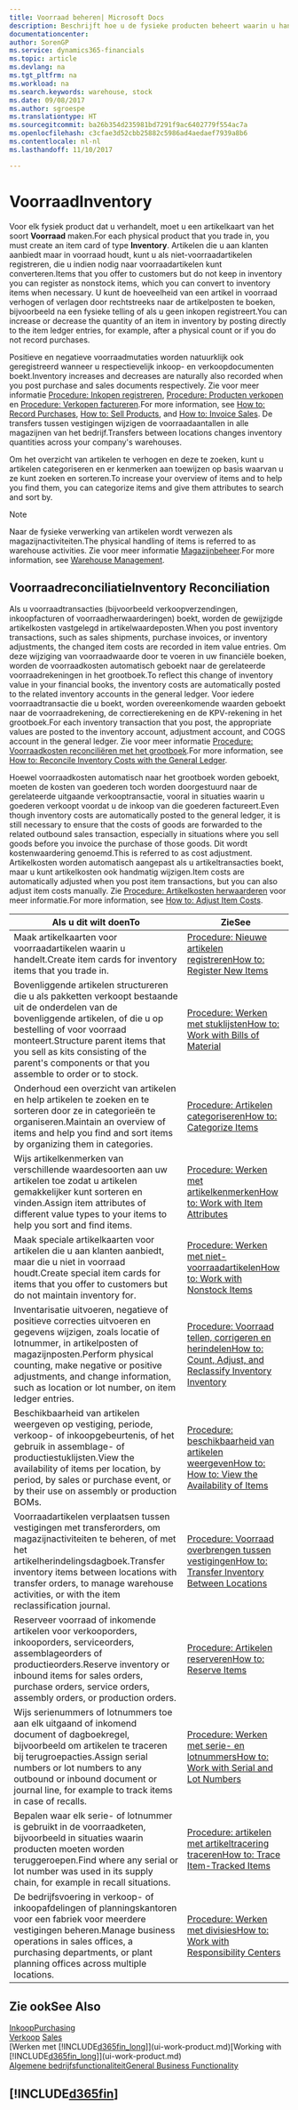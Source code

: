 ```yaml
---
title: Voorraad beheren| Microsoft Docs
description: Beschrijft hoe u de fysieke producten beheert waarin u handelt, bijvoorbeeld de voorraad in uw magazijn.
documentationcenter: 
author: SorenGP
ms.service: dynamics365-financials
ms.topic: article
ms.devlang: na
ms.tgt_pltfrm: na
ms.workload: na
ms.search.keywords: warehouse, stock
ms.date: 09/08/2017
ms.author: sgroespe
ms.translationtype: HT
ms.sourcegitcommit: ba26b354d235981bd7291f9ac6402779f554ac7a
ms.openlocfilehash: c3cfae3d52cbb25882c5986ad4aedaef7939a8b6
ms.contentlocale: nl-nl
ms.lasthandoff: 11/10/2017

---
```


# <a name="inventory"></a><span data-ttu-id="61358-103">Voorraad</span><span class="sxs-lookup"><span data-stu-id="61358-103">Inventory</span></span>
<span data-ttu-id="61358-104">Voor elk fysiek product dat u verhandelt, moet u een artikelkaart van het soort **Voorraad** maken.</span><span class="sxs-lookup"><span data-stu-id="61358-104">For each physical product that you trade in, you must create an item card of type **Inventory**.</span></span> <span data-ttu-id="61358-105">Artikelen die u aan klanten aanbiedt maar in voorraad houdt, kunt u als niet-voorraadartikelen registreren, die u indien nodig naar voorraadartikelen kunt converteren.</span><span class="sxs-lookup"><span data-stu-id="61358-105">Items that you offer to customers but do not keep in inventory you can register as nonstock items, which you can convert to inventory items when necessary.</span></span> <span data-ttu-id="61358-106">U kunt de hoeveelheid van een artikel in voorraad verhogen of verlagen door rechtstreeks naar de artikelposten te boeken, bijvoorbeeld na een fysieke telling of als u geen inkopen registreert.</span><span class="sxs-lookup"><span data-stu-id="61358-106">You can increase or decrease the quantity of an item in inventory by posting directly to the item ledger entries, for example, after a physical count or if you do not record purchases.</span></span>

<span data-ttu-id="61358-107">Positieve en negatieve voorraadmutaties worden natuurklijk ook geregistreerd wanneer u respectievelijk inkoop- en verkoopdocumenten boekt.</span><span class="sxs-lookup"><span data-stu-id="61358-107">Inventory increases and decreases are naturally also recorded when you post purchase and sales documents respectively.</span></span> <span data-ttu-id="61358-108">Zie voor meer informatie [Procedure: Inkopen registreren](purchasing-how-record-purchases.md), [Procedure: Producten verkopen](sales-how-sell-products.md) en [Procedure: Verkopen factureren](sales-how-invoice-sales.md).</span><span class="sxs-lookup"><span data-stu-id="61358-108">For more information, see [How to: Record Purchases](purchasing-how-record-purchases.md), [How to: Sell Products](sales-how-sell-products.md), and [How to: Invoice Sales](sales-how-invoice-sales.md).</span></span> <span data-ttu-id="61358-109">De transfers tussen vestigingen wijzigen de voorraadaantallen in alle magazijnen van het bedrijf.</span><span class="sxs-lookup"><span data-stu-id="61358-109">Transfers between locations changes inventory quantities across your company's warehouses.</span></span>   

<span data-ttu-id="61358-110">Om het overzicht van artikelen te verhogen en deze te zoeken, kunt u artikelen categoriseren en er kenmerken aan toewijzen op basis waarvan u ze kunt zoeken en sorteren.</span><span class="sxs-lookup"><span data-stu-id="61358-110">To increase your overview of items and to help you find them, you can categorize items and give them attributes to search and sort by.</span></span>

> [!NOTE]
> <span data-ttu-id="61358-111">Naar de fysieke verwerking van artikelen wordt verwezen als magazijnactiviteiten.</span><span class="sxs-lookup"><span data-stu-id="61358-111">The physical handling of items is referred to as warehouse activities.</span></span> <span data-ttu-id="61358-112">Zie voor meer informatie [Magazijnbeheer](warehouse-manage-warehouse.md).</span><span class="sxs-lookup"><span data-stu-id="61358-112">For more information, see [Warehouse Management](warehouse-manage-warehouse.md).</span></span>

## <a name="inventory-reconciliation"></a><span data-ttu-id="61358-113">Voorraadreconciliatie</span><span class="sxs-lookup"><span data-stu-id="61358-113">Inventory Reconciliation</span></span>
<span data-ttu-id="61358-114">Als u voorraadtransacties (bijvoorbeeld verkoopverzendingen, inkoopfacturen of voorraadherwaarderingen) boekt, worden de gewijzigde artikelkosten vastgelegd in artikelwaardeposten.</span><span class="sxs-lookup"><span data-stu-id="61358-114">When you post inventory transactions, such as sales shipments, purchase invoices, or inventory adjustments, the changed item costs are recorded in item value entries.</span></span> <span data-ttu-id="61358-115">Om deze wijziging van voorraadwaarde door te voeren in uw financiële boeken, worden de voorraadkosten automatisch geboekt naar de gerelateerde voorraadrekeningen in het grootboek.</span><span class="sxs-lookup"><span data-stu-id="61358-115">To reflect this change of inventory value in your financial books, the inventory costs are automatically posted to the related inventory accounts in the general ledger.</span></span> <span data-ttu-id="61358-116">Voor iedere voorraadtransactie die u boekt, worden overeenkomende waarden geboekt naar de voorraadrekening, de correctierekening en de KPV-rekening in het grootboek.</span><span class="sxs-lookup"><span data-stu-id="61358-116">For each inventory transaction that you post, the appropriate values are posted to the inventory account, adjustment account, and COGS account in the general ledger.</span></span> <span data-ttu-id="61358-117">Zie voor meer informatie [Procedure: Voorraadkosten reconciliëren met het grootboek](finance-how-to-post-inventory-costs-to-the-general-ledger.md).</span><span class="sxs-lookup"><span data-stu-id="61358-117">For more information, see [How to: Reconcile Inventory Costs with the General Ledger](finance-how-to-post-inventory-costs-to-the-general-ledger.md).</span></span>

<span data-ttu-id="61358-118">Hoewel voorraadkosten automatisch naar het grootboek worden geboekt, moeten de kosten van goederen toch worden doorgestuurd naar de gerelateerde uitgaande verkooptransactie, vooral in situaties waarin u goederen verkoopt voordat u de inkoop van die goederen factureert.</span><span class="sxs-lookup"><span data-stu-id="61358-118">Even though inventory costs are automatically posted to the general ledger, it is still necessary to ensure that the costs of goods are forwarded to the related outbound sales transaction, especially in situations where you sell goods before you invoice the purchase of those goods.</span></span> <span data-ttu-id="61358-119">Dit wordt kostenwaardering genoemd.</span><span class="sxs-lookup"><span data-stu-id="61358-119">This is referred to as cost adjustment.</span></span> <span data-ttu-id="61358-120">Artikelkosten worden automatisch aangepast als u artikeltransacties boekt, maar u kunt artikelkosten ook handmatig wijzigen.</span><span class="sxs-lookup"><span data-stu-id="61358-120">Item costs are automatically adjusted when you post item transactions, but you can also adjust item costs manually.</span></span> <span data-ttu-id="61358-121">Zie [Procedure: Artikelkosten herwaarderen](inventory-how-adjust-item-costs.md) voor meer informatie.</span><span class="sxs-lookup"><span data-stu-id="61358-121">For more information, see [How to: Adjust Item Costs](inventory-how-adjust-item-costs.md).</span></span>

|<span data-ttu-id="61358-122">Als u dit wilt doen</span><span class="sxs-lookup"><span data-stu-id="61358-122">To</span></span> |<span data-ttu-id="61358-123">Zie</span><span class="sxs-lookup"><span data-stu-id="61358-123">See</span></span> |
|---|----|
|<span data-ttu-id="61358-124">Maak artikelkaarten voor voorraadartikelen waarin u handelt.</span><span class="sxs-lookup"><span data-stu-id="61358-124">Create item cards for inventory items that you trade in.</span></span>|[<span data-ttu-id="61358-125">Procedure: Nieuwe artikelen registreren</span><span class="sxs-lookup"><span data-stu-id="61358-125">How to: Register New Items</span></span>](inventory-how-register-new-items.md)|
|<span data-ttu-id="61358-126">Bovenliggende artikelen structureren die u als pakketten verkoopt bestaande uit de onderdelen van de bovenliggende artikelen, of die u op bestelling of voor voorraad monteert.</span><span class="sxs-lookup"><span data-stu-id="61358-126">Structure parent items that you sell as kits consisting of the parent's components or that you assemble to order or to stock.</span></span>|[<span data-ttu-id="61358-127">Procedure: Werken met stuklijsten</span><span class="sxs-lookup"><span data-stu-id="61358-127">How to: Work with Bills of Material</span></span>](inventory-how-work-BOMs.md)|
|<span data-ttu-id="61358-128">Onderhoud een overzicht van artikelen en help artikelen te zoeken en te sorteren door ze in categorieën te organiseren.</span><span class="sxs-lookup"><span data-stu-id="61358-128">Maintain an overview of items and help you find and sort items by organizing them in categories.</span></span>|[<span data-ttu-id="61358-129">Procedure: Artikelen categoriseren</span><span class="sxs-lookup"><span data-stu-id="61358-129">How to: Categorize Items</span></span>](inventory-how-categorize-items.md)|
|<span data-ttu-id="61358-130">Wijs artikelkenmerken van verschillende waardesoorten aan uw artikelen toe zodat u artikelen gemakkelijker kunt sorteren en vinden.</span><span class="sxs-lookup"><span data-stu-id="61358-130">Assign item attributes of different value types to your items to help you sort and find items.</span></span>|[<span data-ttu-id="61358-131">Procedure: Werken met artikelkenmerken</span><span class="sxs-lookup"><span data-stu-id="61358-131">How to: Work with Item Attributes</span></span>](inventory-how-work-item-attributes.md)|
|<span data-ttu-id="61358-132">Maak speciale artikelkaarten voor artikelen die u aan klanten aanbiedt, maar die u niet in voorraad houdt.</span><span class="sxs-lookup"><span data-stu-id="61358-132">Create special item cards for items that you offer to customers but do not maintain inventory for.</span></span>|[<span data-ttu-id="61358-133">Procedure: Werken met niet-voorraadartikelen</span><span class="sxs-lookup"><span data-stu-id="61358-133">How to: Work with Nonstock Items</span></span>](inventory-how-work-nonstock-items.md)|
|<span data-ttu-id="61358-134">Inventarisatie uitvoeren, negatieve of positieve correcties uitvoeren en gegevens wijzigen, zoals locatie of lotnummer, in artikelposten of magazijnposten.</span><span class="sxs-lookup"><span data-stu-id="61358-134">Perform physical counting, make negative or positive adjustments, and change information, such as location or lot number, on item ledger entries.</span></span>|[<span data-ttu-id="61358-135">Procedure: Voorraad tellen, corrigeren en herindelen</span><span class="sxs-lookup"><span data-stu-id="61358-135">How to: Count, Adjust, and Reclassify Inventory Inventory</span></span>](inventory-how-count-adjust-reclassify.md)|
|<span data-ttu-id="61358-136">Beschikbaarheid van artikelen weergeven op vestiging, periode, verkoop- of inkoopgebeurtenis, of het gebruik in assemblage- of productiestuklijsten.</span><span class="sxs-lookup"><span data-stu-id="61358-136">View the availability of items per location, by period, by sales or purchase event, or by their use on assembly or production BOMs.</span></span>|[<span data-ttu-id="61358-137">Procedure: beschikbaarheid van artikelen weergeven</span><span class="sxs-lookup"><span data-stu-id="61358-137">How to: How to: View the Availability of Items</span></span>](inventory-how-availability-overview.md)|
|<span data-ttu-id="61358-138">Voorraadartikelen verplaatsen tussen vestigingen met transferorders, om magazijnactiviteiten te beheren, of met het artikelherindelingsdagboek.</span><span class="sxs-lookup"><span data-stu-id="61358-138">Transfer inventory items between locations with transfer orders, to manage warehouse activities, or with the item reclassification journal.</span></span>|[<span data-ttu-id="61358-139">Procedure: Voorraad overbrengen tussen vestigingen</span><span class="sxs-lookup"><span data-stu-id="61358-139">How to: Transfer Inventory Between Locations</span></span>](inventory-how-transfer-between-locations.md)|
|<span data-ttu-id="61358-140">Reserveer voorraad of inkomende artikelen voor verkooporders, inkooporders, serviceorders, assemblageorders of productieorders.</span><span class="sxs-lookup"><span data-stu-id="61358-140">Reserve inventory or inbound items for sales orders, purchase orders, service orders, assembly orders, or production orders.</span></span>|[<span data-ttu-id="61358-141">Procedure: Artikelen reserveren</span><span class="sxs-lookup"><span data-stu-id="61358-141">How to: Reserve Items</span></span>](inventory-how-to-reserve-items.md)|
|<span data-ttu-id="61358-142">Wijs serienummers of lotnummers toe aan elk uitgaand of inkomend document of dagboekregel, bijvoorbeeld om artikelen te traceren bij terugroepacties.</span><span class="sxs-lookup"><span data-stu-id="61358-142">Assign serial numbers or lot numbers to any outbound or inbound document or journal line, for example to track items in case of recalls.</span></span>|[<span data-ttu-id="61358-143">Procedure: Werken met serie- en lotnummers</span><span class="sxs-lookup"><span data-stu-id="61358-143">How to: Work with Serial and Lot Numbers</span></span>](inventory-how-work-item-tracking.md)|
|<span data-ttu-id="61358-144">Bepalen waar elk serie- of lotnummer is gebruikt in de voorraadketen, bijvoorbeeld in situaties waarin producten moeten worden teruggeroepen.</span><span class="sxs-lookup"><span data-stu-id="61358-144">Find where any serial or lot number was used in its supply chain, for example in recall situations.</span></span>|[<span data-ttu-id="61358-145">Procedure: artikelen met artikeltracering traceren</span><span class="sxs-lookup"><span data-stu-id="61358-145">How to: Trace Item-Tracked Items</span></span>](inventory-how-to-trace-item-tracked-items.md)|
|<span data-ttu-id="61358-146">De bedrijfsvoering in verkoop- of inkoopafdelingen of planningskantoren voor een fabriek voor meerdere vestigingen beheren.</span><span class="sxs-lookup"><span data-stu-id="61358-146">Manage business operations in sales offices, a purchasing departments, or plant planning offices across multiple locations.</span></span>|[<span data-ttu-id="61358-147">Procedure: Werken met divisies</span><span class="sxs-lookup"><span data-stu-id="61358-147">How to: Work with Responsibility Centers</span></span>](inventory-responsibility-centers.md)|

## <a name="see-also"></a><span data-ttu-id="61358-148">Zie ook</span><span class="sxs-lookup"><span data-stu-id="61358-148">See Also</span></span>  
[<span data-ttu-id="61358-149">Inkoop</span><span class="sxs-lookup"><span data-stu-id="61358-149">Purchasing</span></span>](purchasing-manage-purchasing.md)  
<span data-ttu-id="61358-150">[Verkoop](sales-manage-sales.md)  </span><span class="sxs-lookup"><span data-stu-id="61358-150">[Sales](sales-manage-sales.md)  </span></span>  
<span data-ttu-id="61358-151">[Werken met [!INCLUDE[d365fin_long](includes/d365fin_long_md.md)]](ui-work-product.md)</span><span class="sxs-lookup"><span data-stu-id="61358-151">[Working with [!INCLUDE[d365fin_long](includes/d365fin_long_md.md)]](ui-work-product.md)</span></span>  
[<span data-ttu-id="61358-152">Algemene bedrijfsfunctionaliteit</span><span class="sxs-lookup"><span data-stu-id="61358-152">General Business Functionality</span></span>](ui-across-business-areas.md)

## [!INCLUDE[d365fin](includes/free_trial_md.md)]

